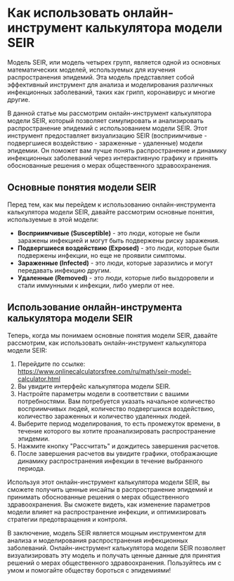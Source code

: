 Как использовать онлайн-инструмент калькулятора модели SEIR
===========================================================

Модель SEIR, или модель четырех групп, является одной из основных математических моделей, используемых для изучения распространения эпидемий. Эта модель представляет собой эффективный инструмент для анализа и моделирования различных инфекционных заболеваний, таких как грипп, коронавирус и многие другие.

В данной статье мы рассмотрим онлайн-инструмент калькулятора модели SEIR, который позволяет симулировать и анализировать распространение эпидемий с использованием модели SEIR. Этот инструмент предоставляет визуализацию SEIR (восприимчивые - подвергшиеся воздействию - зараженные - удаленные) модели эпидемии. Он поможет вам лучше понять распространение и динамику инфекционных заболеваний через интерактивную графику и принять обоснованные решения о мерах общественного здравоохранения.

Основные понятия модели SEIR
----------------------------

Перед тем, как мы перейдем к использованию онлайн-инструмента калькулятора модели SEIR, давайте рассмотрим основные понятия, используемые в этой модели:

- **Восприимчивые (Susceptible)** - это люди, которые не были заражены инфекцией и могут быть подвержены риску заражения.
- **Подвергшиеся воздействию (Exposed)** - это люди, которые были подвержены инфекции, но еще не проявили симптомы.
- **Зараженные (Infected)** - это люди, которые заразились и могут передавать инфекцию другим.
- **Удаленные (Removed)** - это люди, которые либо выздоровели и стали иммунными к инфекции, либо умерли от нее.

Использование онлайн-инструмента калькулятора модели SEIR
---------------------------------------------------------

Теперь, когда мы понимаем основные понятия модели SEIR, давайте рассмотрим, как использовать онлайн-инструмент калькулятора модели SEIR:

1. Перейдите по ссылке: <https://www.onlinecalculatorsfree.com/ru/math/seir-model-calculator.html>
2. Вы увидите интерфейс калькулятора модели SEIR.
3. Настройте параметры модели в соответствии с вашими потребностями. Вам потребуется указать начальное количество восприимчивых людей, количество подвергшихся воздействию, количество зараженных и количество удаленных людей.
4. Выберите период моделирования, то есть промежуток времени, в течение которого вы хотите проанализировать распространение эпидемии.
5. Нажмите кнопку "Рассчитать" и дождитесь завершения расчетов.
6. После завершения расчетов вы увидите графики, отображающие динамику распространения инфекции в течение выбранного периода.

Используя этот онлайн-инструмент калькулятора модели SEIR, вы сможете получить ценные инсайты в распространение эпидемий и принимать обоснованные решения о мерах общественного здравоохранения. Вы сможете видеть, как изменение параметров модели влияет на распространение инфекции, и оптимизировать стратегии предотвращения и контроля.

В заключение, модель SEIR является мощным инструментом для анализа и моделирования распространения инфекционных заболеваний. Онлайн-инструмент калькулятора модели SEIR позволяет визуализировать эту модель и получать ценные данные для принятия решений о мерах общественного здравоохранения. Пользуйтесь им с умом и помогайте обществу бороться с эпидемиями!